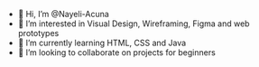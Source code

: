 - 👋 Hi, I’m @Nayeli-Acuna
- 👀 I’m interested in Visual Design, Wireframing, Figma and web prototypes
- 🌱 I’m currently learning HTML, CSS and Java
- 💞️ I’m looking to collaborate on projects for beginners

<!---
- 📫 How to reach me ...

Nayeli-Acuna/Nayeli-Acuna is a ✨ special ✨ repository because its `README.md` (this file) appears on your GitHub profile.
You can click the Preview link to take a look at your changes.
--->
